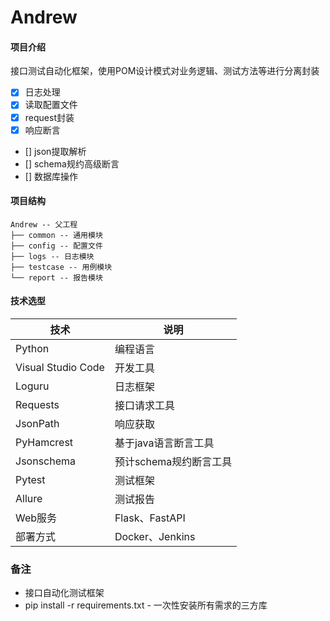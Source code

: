 # Andrew

#### 项目介绍

接口测试自动化框架，使用POM设计模式对业务逻辑、测试方法等进行分离封装
- [x] 日志处理
- [x] 读取配置文件
- [x] request封装
- [x] 响应断言
- [] json提取解析
- [] schema规约高级断言
- [] 数据库操作

#### 项目结构

```
Andrew -- 父工程
├── common -- 通用模块
├── config -- 配置文件
├── logs -- 日志模块
├── testcase -- 用例模块
└── report -- 报告模块
```

#### 技术选型

| 技术                 | 说明                                                         
| -------------------- | ---------------------------
| Python               | 编程语言
| Visual Studio Code   | 开发工具
| Loguru               | 日志框架
| Requests             | 接口请求工具
| JsonPath             | 响应获取
| PyHamcrest           | 基于java语言断言工具
| Jsonschema           | 预计schema规约断言工具
| Pytest               | 测试框架
| Allure               | 测试报告
| Web服务              | Flask、FastAPI
| 部署方式              | Docker、Jenkins

### 备注

* 接口自动化测试框架
* pip install -r requirements.txt - 一次性安装所有需求的三方库